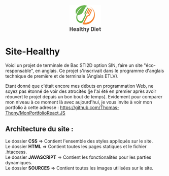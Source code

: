 <div align="center">
  <img src="https://github.com/Thomas-Thony/Site-Healthy/blob/main/SOURCES/HealthyFood2.png" width="100px" height="auto"/>
</div>

# Site-Healthy  

Voici un projet de terminale de Bac STI2D option SIN, faire un site "éco-responsable", en anglais.
Ce projet s'inscrivait dans le programme d'anglais technique de première et de terminale (Anglais ETLV).

Etant donné que c'était encore mes débuts en programmation Web, ne soyez pas étonné de voir des atrocités (je l'ai été en premier après avoir réouvert le projet depuis un bon bout de temps).
Evidement pour comparer mon niveau à ce moment là avec aujourd'hui, je vous invite à voir mon portfolio à cette adresse : https://github.com/Thomas-Thony/MonPortfolioReact.JS

## Architecture du site :
Le dossier **CSS** => Contient l'ensemble des styles appliqués sur le site.<br>
Le dossier **HTML** => Contient toutes les pages statiques et le fichier .htaccess.<br>
Le dossier **JAVASCRIPT** => Contient les fonctionalités pour les parties dynamiques.<br>
Le dossier **SOURCES** => Contient toutes les images utilisées sur le site.<br>
